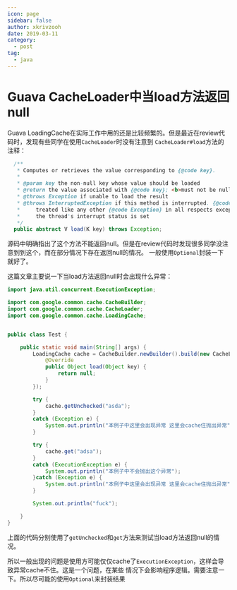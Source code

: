 ```yaml
---
icon: page
sidebar: false
author: xkrivzooh
date: 2019-03-11
category:
  - post
tag:
  - java
---
```


# Guava CacheLoader中当load方法返回null

Guava LoadingCache在实际工作中用的还是比较频繁的。但是最近在review代码时，发现有些同学在使用`CacheLoader`时没有注意到
`CacheLoader#load`方法的注释：

```java
  /**
   * Computes or retrieves the value corresponding to {@code key}.
   *
   * @param key the non-null key whose value should be loaded
   * @return the value associated with {@code key}; <b>must not be null</b>
   * @throws Exception if unable to load the result
   * @throws InterruptedException if this method is interrupted. {@code InterruptedException} is
   *     treated like any other {@code Exception} in all respects except that, when it is caught,
   *     the thread's interrupt status is set
   */
  public abstract V load(K key) throws Exception;
```

源码中明确指出了这个方法不能返回null。但是在review代码时发现很多同学没注意到到这个，而在部分情况下存在返回null的情况。
一般使用`Optional`封装一下就好了。

这篇文章主要说一下当load方法返回null时会出现什么异常：

```java
import java.util.concurrent.ExecutionException;

import com.google.common.cache.CacheBuilder;
import com.google.common.cache.CacheLoader;
import com.google.common.cache.LoadingCache;


public class Test {

	public static void main(String[] args) {
		LoadingCache cache = CacheBuilder.newBuilder().build(new CacheLoader<Object, Object>() {
			@Override
			public Object load(Object key) {
				return null;
			}
		});

		try {
			cache.getUnchecked("asda");
		}
		catch (Exception e) {
			System.out.println("本例子中这里会出现异常 这里会cache住抛出异常");
		}

		try {
			cache.get("adsa");
		}
		catch (ExecutionException e) {
			System.out.println("本例子中不会抛出这个异常");
		}catch (Exception e) {
			System.out.println("本例子中这里会出现异常 这里会cache住抛出异常");
		}

		System.out.println("fuck");

	}
}
```

上面的代码分别使用了`getUnchecked`和`get`方法来测试当load方法返回null的情况。


所以一般出现的问题是使用方可能仅仅cache了`ExecutionException`，这样会导致异常cache不住。这是一个问题，在某些
情况下会影响程序逻辑。需要注意一下。所以尽可能的使用`Optional`来封装结果
